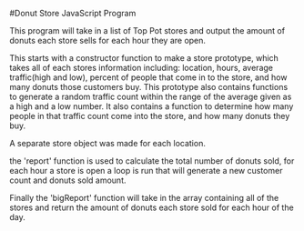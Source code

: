 #Donut Store JavaScript Program

This program will take in a list of Top Pot stores and output the amount of donuts each store sells for each hour they are open.

This starts with a constructor function to make a store prototype, which takes all of each stores information including:
location, hours, average traffic(high and low), percent of people that come in to the store, and how many donuts those customers buy. This prototype
also contains functions to generate a random traffic count within the range of the average given as a high and a low number. It also contains a 
function to determine how many people in that traffic count come into the store, and how many donuts they buy.

A separate store object was made for each location.

the 'report' function is used to calculate the total number of donuts sold, for each hour a store is open a loop is run that will generate a new customer count and donuts sold amount.

Finally the 'bigReport' function will take in the array containing all of the stores and return the amount of donuts each store sold for each hour of the day.